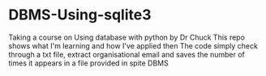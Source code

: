 # DBMS-Using-sqlite3

Taking a course on Using database with python by Dr Chuck
This repo shows what I'm learning and how I've applied then
The code simply check through a txt file, extract organisational 
email and saves the number of times it appears in a file provided
in spite DBMS
